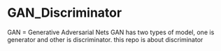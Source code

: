 # GAN_Discriminator

GAN = Generative Adversarial Nets
GAN has two types of model, one is generator and other is discriminator. 
this repo is about discriminator
